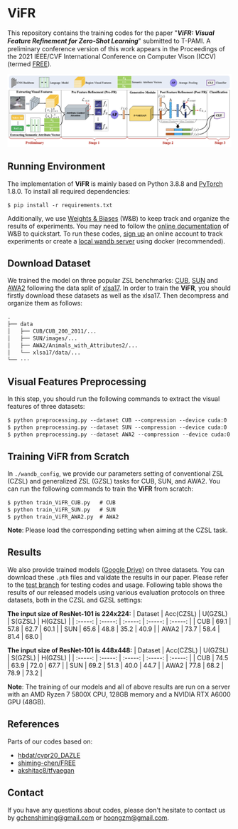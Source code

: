 # ViFR


This repository contains the training codes for the paper  "***ViFR: Visual Feature Reﬁnement for Zero-Shot Learning***" submitted to T-PAMI. A preliminary conference version of this work appears in the Proceedings of the 2021 IEEE/CVF International Conference on Computer Vison (ICCV) (termed [FREE](https://openaccess.thecvf.com/content/ICCV2021/papers/Chen_FREE_Feature_Refinement_for_Generalized_Zero-Shot_Learning_ICCV_2021_paper.pdf)).

![](figs/ViFR.png)


## Running Environment
The implementation of **ViFR** is mainly based on Python 3.8.8 and [PyTorch](https://pytorch.org/) 1.8.0. To install all required dependencies:
```
$ pip install -r requirements.txt
```
Additionally, we use [Weights & Biases](https://wandb.ai/site) (W&B) to keep track and organize the results of experiments. You may need to follow the [online documentation](https://docs.wandb.ai/quickstart) of W&B to quickstart. To run these codes, [sign up](https://app.wandb.ai/login?signup=true) an online account to track experiments or create a [local wandb server](https://hub.docker.com/r/wandb/local) using docker (recommended).

## Download Dataset 

We trained the model on three popular ZSL benchmarks: [CUB](http://www.vision.caltech.edu/visipedia/CUB-200-2011.html), [SUN](http://cs.brown.edu/~gmpatter/sunattributes.html) and [AWA2](http://cvml.ist.ac.at/AwA2/) following the data split of [xlsa17](http://datasets.d2.mpi-inf.mpg.de/xian/xlsa17.zip). In order to train the **ViFR**, you should firstly download these datasets as well as the xlsa17. Then decompress and organize them as follows: 
```
.
├── data
│   ├── CUB/CUB_200_2011/...
│   ├── SUN/images/...
│   ├── AWA2/Animals_with_Attributes2/...
│   └── xlsa17/data/...
└── ···
```


## Visual Features Preprocessing

In this step, you should run the following commands to extract the visual features of three datasets:

```
$ python preprocessing.py --dataset CUB --compression --device cuda:0
$ python preprocessing.py --dataset SUN --compression --device cuda:0
$ python preprocessing.py --dataset AWA2 --compression --device cuda:0
```

## Training ViFR from Scratch
In `./wandb_config`, we provide our parameters setting of conventional ZSL (CZSL) and generalized ZSL (GZSL) tasks for CUB, SUN, and AWA2. You can run the following commands to train the **ViFR** from scratch:

```
$ python train_ViFR_CUB.py   # CUB
$ python train_ViFR_SUN.py   # SUN
$ python train_ViFR_AWA2.py  # AWA2
```
**Note**: Please load the corresponding setting when aiming at the CZSL task.

## Results
We also provide trained models ([Google Drive]()) on three datasets. You can download these `.pth` files and validate the results in our paper. Please refer to the [test branch]() for testing codes and usage.
Following table shows the results of our released models using various evaluation protocols on three datasets, both in the CZSL and GZSL settings:

**The input size of ResNet-101 is 224x224:**
| Dataset | Acc(CZSL) | U(GZSL) | S(GZSL) | H(GZSL) |
| :-----: | :-----: | :-----: | :-----: | :-----: |
| CUB | 69.1 | 57.8 | 62.7 | 60.1 |
| SUN | 65.6 | 48.8 | 35.2 | 40.9 |
| AWA2 | 73.7 | 58.4 | 81.4 | 68.0 |

**The input size of ResNet-101 is 448x448:**
| Dataset | Acc(CZSL) | U(GZSL) | S(GZSL) | H(GZSL) |
| :-----: | :-----: | :-----: | :-----: | :-----: |
| CUB | 74.5 | 63.9 | 72.0 | 67.7 |
| SUN | 69.2 | 51.3 | 40.0 | 44.7 |
| AWA2 | 77.8 | 68.2 | 78.9 | 73.2 |

**Note**:  The training of our models and all of above results are run on a server with an AMD Ryzen 7 5800X CPU, 128GB memory and a NVIDIA RTX A6000 GPU (48GB).
<!-- 
## Citation
If this work is helpful for you, please cite our paper.

```
@InProceedings{Chen2021TransZero,
    author    = {Chen, Shiming and Hong, Ziming and Liu, Yang and Xie, Guo-Sen and Sun, Baigui and Li, Hao and Peng, Qinmu and Lu, Ke and You, Xinge},
    title     = {TransZero: Attribute-guided Transformer for Zero-Shot Learning},
    booktitle = {Proceedings of the Thirty-Sixth AAAI Conference on Artificial Intelligence (AAAI)},
    year      = {2022}
}
``` -->

## References
Parts of our codes based on:
* [hbdat/cvpr20_DAZLE](https://github.com/hbdat/cvpr20_DAZLE)
* [shiming-chen/FREE](https://github.com/shiming-chen/FREE)
* [akshitac8/tfvaegan](https://github.com/akshitac8/tfvaegan)

## Contact
If you have any questions about codes, please don't hesitate to contact us by gchenshiming@gmail.com or hoongzm@gmail.com.
